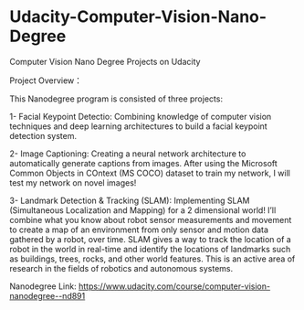 # Udacity-Computer-Vision-Nano-Degree
Computer Vision Nano Degree Projects on Udacity

Project Overview：

This Nanodegree program is consisted of three projects:

1- Facial Keypoint Detectio: Combining knowledge of computer vision techniques and deep learning architectures to build a facial keypoint detection system. 

2- Image Captioning: Creating a neural network architecture to automatically generate captions from images. After using the Microsoft Common Objects in COntext (MS COCO) dataset to train my network, I will test my network on novel images!

3- Landmark Detection & Tracking (SLAM): Implementing SLAM (Simultaneous Localization and Mapping) for a 2 dimensional world! I’ll combine what you know about robot sensor measurements and movement to create a map of an environment from only sensor and motion data gathered by a robot, over time. SLAM gives a way to track the location of a robot in the world in real-time and identify the locations of landmarks such as buildings, trees, rocks, and other world features. This is an active area of research in the fields of robotics and autonomous systems.


Nanodegree Link:
https://www.udacity.com/course/computer-vision-nanodegree--nd891

